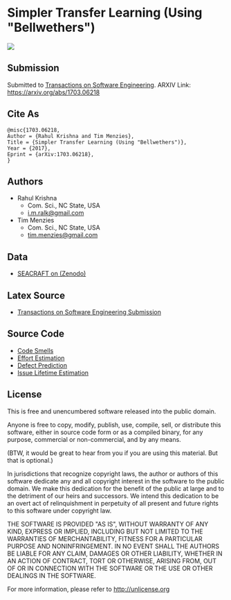 
# Simpler Transfer Learning (Using "Bellwethers")

![](http://graphics8.nytimes.com/images/2013/01/27/business/27-STRA/27-STRA-articleLarge.jpg)

## Submission 

Submitted to [Transactions on Software Engineering](https://www.computer.org/web/tse). ARXIV Link: https://arxiv.org/abs/1703.06218

## Cite As

```
@misc{1703.06218,
Author = {Rahul Krishna and Tim Menzies},
Title = {Simpler Transfer Learning (Using "Bellwethers")},
Year = {2017},
Eprint = {arXiv:1703.06218},
}
```

## Authors

+ Rahul Krishna
  + Com. Sci., NC State, USA 
  + i.m.ralk@gmail.com
+ Tim Menzies
  + Com. Sci., NC State, USA 
  + tim.menzies@gmail.com

## Data

+ [SEACRAFT on (Zenodo)](https://zenodo.org/communities/seacraft/?page=1&size=20)

## Latex Source

+ [Transactions on Software Engineering Submission](https://github.com/ai-se/Bellwethers-jour)

## Source Code

+ [Code Smells](https://github.com/rahlk/Bellwether/tree/master/smells)
+ [Effort Estimation](https://github.com/rahlk/Bellwether/tree/master/effort)
+ [Defect Prediction](https://github.com/rahlk/Bellwether/tree/master/defects)
+ [Issue Lifetime Estimation](https://github.com/rahlk/Bellwether/tree/master/IssueLifetime)

## License

This is free and unencumbered software released into the public domain.

Anyone is free to copy, modify, publish, use, compile, sell, or distribute this software, either in source code form or as a compiled binary, for any purpose, commercial or non-commercial, and by any means.

(BTW, it would be great to hear from you if you are using this material. But that is optional.)

In jurisdictions that recognize copyright laws, the author or authors of this software dedicate any and all copyright interest in the software to the public domain. We make this dedication for the benefit of the public at large and to the detriment of our heirs and successors. We intend this dedication to be an overt act of relinquishment in perpetuity of all present and future rights to this software under copyright law.

THE SOFTWARE IS PROVIDED "AS IS", WITHOUT WARRANTY OF ANY KIND, EXPRESS OR IMPLIED, INCLUDING BUT NOT LIMITED TO THE WARRANTIES OF MERCHANTABILITY, FITNESS FOR A PARTICULAR PURPOSE AND NONINFRINGEMENT. IN NO EVENT SHALL THE AUTHORS BE LIABLE FOR ANY CLAIM, DAMAGES OR OTHER LIABILITY, WHETHER IN AN ACTION OF CONTRACT, TORT OR OTHERWISE, ARISING FROM, OUT OF OR IN CONNECTION WITH THE SOFTWARE OR THE USE OR OTHER DEALINGS IN THE SOFTWARE.

For more information, please refer to http://unlicense.org
  
